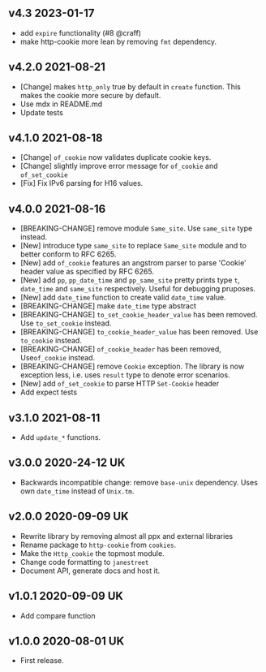 ## v4.3 2023-01-17
- add `expire` functionality (#8 @craff)
- make http-cookie more lean by removing `fmt` dependency.

## v4.2.0 2021-08-21

- [Change] makes `http_only` true by default in `create` function. This makes the cookie more secure by default.
- Use mdx in README.md
- Update tests

## v4.1.0 2021-08-18

- [Change] `of_cookie` now validates duplicate cookie keys.
- [Change] slightly improve error message for `of_cookie` and `of_set_cookie`
- [Fix]    Fix IPv6 parsing for H16 values.

## v4.0.0 2021-08-16

- [BREAKING-CHANGE] remove module `Same_site`. Use `same_site` type instead.
- [New] introduce type `same_site` to replace `Same_site` module and to better conform to RFC 6265.
- [New] add `of_cookie` features an angstrom parser to parse 'Cookie' header value as specified by RFC 6265.
- [New] add `pp`, `pp_date_time` and `pp_same_site` pretty prints type `t`, `date_time` and `same_site` respectively. Useful for debugging pruposes.
- [New] add `date_time` function to create valid `date_time` value.
- [BREAKING-CHANGE] make `date_time` type abstract
- [BREAKING-CHANGE] `to_set_cookie_header_value` has been removed. Use `to_set_cookie` instead.
- [BREAKING-CHANGE] `to_cookie_header_value` has been removed. Use `to_cookie` instead.
- [BREAKING-CHANGE] `of_cookie_header` has been removed, Use`of_cookie` instead.
- [BREAKING-CHANGE] remove `Cookie` exception. The library is now exception less, i.e. uses `result` type to denote error scenarios.
- [New] add `of_set_cookie` to parse HTTP `Set-Cookie` header
- Add expect tests

## v3.1.0 2021-08-11

- Add `update_*` functions.

## v3.0.0 2020-24-12 UK

- Backwards incompatible change: remove `base-unix` dependency. Uses own `date_time` instead of `Unix.tm`.

## v2.0.0 2020-09-09 UK

- Rewrite library by removing almost all ppx and external libraries
- Rename package to `http-cookie` from `cookies`.
- Make the `Http_cookie` the topmost module.
- Change code formatting to `janestreet`
- Document API, generate docs and host it.

## v1.0.1 2020-09-09 UK

- Add compare function

## v1.0.0 2020-08-01 UK

- First release.
